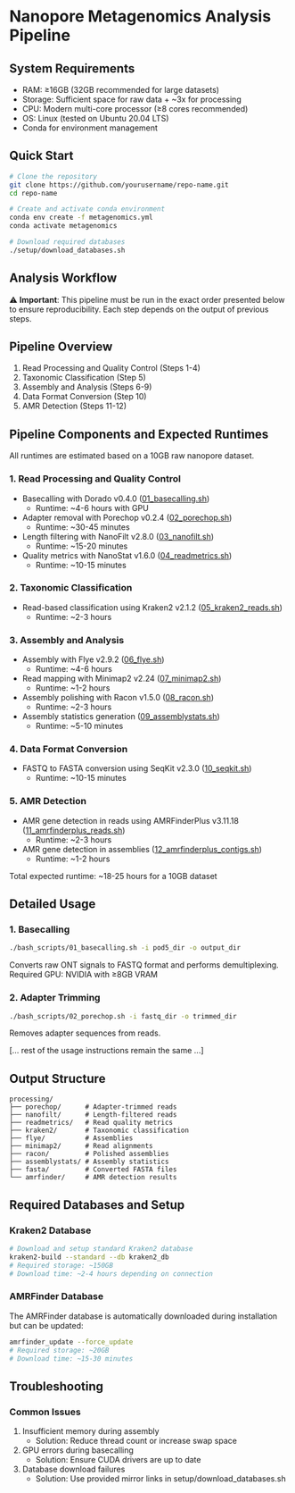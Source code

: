 # Nanopore Metagenomics Analysis Pipeline

## System Requirements
- RAM: ≥16GB (32GB recommended for large datasets)
- Storage: Sufficient space for raw data + ~3x for processing
- CPU: Modern multi-core processor (≥8 cores recommended)
- OS: Linux (tested on Ubuntu 20.04 LTS)
- Conda for environment management

## Quick Start
```bash
# Clone the repository
git clone https://github.com/yourusername/repo-name.git
cd repo-name

# Create and activate conda environment
conda env create -f metagenomics.yml
conda activate metagenomics

# Download required databases
./setup/download_databases.sh
```

## Analysis Workflow

⚠️ **Important**: This pipeline must be run in the exact order presented below to ensure reproducibility. Each step depends on the output of previous steps.

## Pipeline Overview
1. Read Processing and Quality Control (Steps 1-4)
2. Taxonomic Classification (Step 5)
3. Assembly and Analysis (Steps 6-9)
4. Data Format Conversion (Step 10)
5. AMR Detection (Steps 11-12)

## Pipeline Components and Expected Runtimes
All runtimes are estimated based on a 10GB raw nanopore dataset.

### 1. Read Processing and Quality Control
- Basecalling with Dorado v0.4.0 ([01_basecalling.sh](bash_scripts/01_basecalling.sh))
  - Runtime: ~4-6 hours with GPU
- Adapter removal with Porechop v0.2.4 ([02_porechop.sh](bash_scripts/02_porechop.sh))
  - Runtime: ~30-45 minutes
- Length filtering with NanoFilt v2.8.0 ([03_nanofilt.sh](bash_scripts/03_nanofilt.sh))
  - Runtime: ~15-20 minutes
- Quality metrics with NanoStat v1.6.0 ([04_readmetrics.sh](bash_scripts/04_readmetrics.sh))
  - Runtime: ~10-15 minutes

### 2. Taxonomic Classification
- Read-based classification using Kraken2 v2.1.2 ([05_kraken2_reads.sh](bash_scripts/05_kraken2_reads.sh))
  - Runtime: ~2-3 hours

### 3. Assembly and Analysis
- Assembly with Flye v2.9.2 ([06_flye.sh](bash_scripts/06_flye.sh))
  - Runtime: ~4-6 hours
- Read mapping with Minimap2 v2.24 ([07_minimap2.sh](bash_scripts/07_minimap2.sh))
  - Runtime: ~1-2 hours
- Assembly polishing with Racon v1.5.0 ([08_racon.sh](bash_scripts/08_racon.sh))
  - Runtime: ~2-3 hours
- Assembly statistics generation ([09_assemblystats.sh](bash_scripts/09_assemblystats.sh))
  - Runtime: ~5-10 minutes

### 4. Data Format Conversion
- FASTQ to FASTA conversion using SeqKit v2.3.0 ([10_seqkit.sh](bash_scripts/10_seqkit.sh))
  - Runtime: ~10-15 minutes

### 5. AMR Detection
- AMR gene detection in reads using AMRFinderPlus v3.11.18 ([11_amrfinderplus_reads.sh](bash_scripts/11_amrfinderplus_reads.sh))
  - Runtime: ~2-3 hours
- AMR gene detection in assemblies ([12_amrfinderplus_contigs.sh](bash_scripts/12_amrfinderplus_contigs.sh))
  - Runtime: ~1-2 hours

Total expected runtime: ~18-25 hours for a 10GB dataset

## Detailed Usage

### 1. Basecalling
```bash
./bash_scripts/01_basecalling.sh -i pod5_dir -o output_dir
```
Converts raw ONT signals to FASTQ format and performs demultiplexing.
Required GPU: NVIDIA with ≥8GB VRAM

### 2. Adapter Trimming
```bash
./bash_scripts/02_porechop.sh -i fastq_dir -o trimmed_dir
```
Removes adapter sequences from reads.

[... rest of the usage instructions remain the same ...]

## Output Structure
```
processing/
├── porechop/      # Adapter-trimmed reads
├── nanofilt/      # Length-filtered reads
├── readmetrics/   # Read quality metrics
├── kraken2/       # Taxonomic classification
├── flye/          # Assemblies
├── minimap2/      # Read alignments
├── racon/         # Polished assemblies
├── assemblystats/ # Assembly statistics
├── fasta/         # Converted FASTA files
└── amrfinder/     # AMR detection results
```

## Required Databases and Setup

### Kraken2 Database
```bash
# Download and setup standard Kraken2 database
kraken2-build --standard --db kraken2_db
# Required storage: ~150GB
# Download time: ~2-4 hours depending on connection
```

### AMRFinder Database
The AMRFinder database is automatically downloaded during installation but can be updated:
```bash
amrfinder_update --force_update
# Required storage: ~20GB
# Download time: ~15-30 minutes
```

## Troubleshooting

### Common Issues
1. Insufficient memory during assembly
   - Solution: Reduce thread count or increase swap space
2. GPU errors during basecalling
   - Solution: Ensure CUDA drivers are up to date
3. Database download failures
   - Solution: Use provided mirror links in setup/download_databases.sh
```
